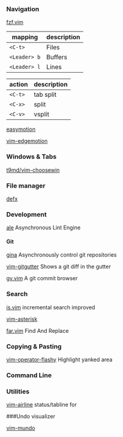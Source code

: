 ### Navigation

[fzf.vim](https://github.com/junegunn/fzf.vim)

| mapping      | description |
| ------------ | ----------- |
| `<C-t>`      | Files       |
| `<Leader> b` | Buffers     |
| `<Leader> l` | Lines       |

| action  | description |
| ------- | ----------- |
| `<C-t>` | tab split   |
| `<C-x>` | split       |
| `<C-v>` | vsplit      |

[easymotion](https://github.com/easymotion/vim-easymotion)

[vim-edgemotion](https://github.com/haya14busa/vim-edgemotion)

### Windows & Tabs

[t9md/vim-choosewin](https://github.com/t9md/vim-choosewin)

### File manager

[defx](https://github.com/Shougo/defx.nvim)

### Development

[ale](https://github.com/w0rp/ale) Asynchronous Lint Engine

#### Git

[gina](https://github.com/lambdalisue/gina.vim) Asynchronously control git
repositories

[vim-gitgutter](https://github.com/airblade/vim-gitgutter) Shows a git diff in
the gutter

[gv.vim](https://github.com/junegunn/gv.vim) A git commit browser

### Search

[is.vim](https://github.com/haya14busa/is.vim) incremental search improved

[vim-asterisk](https://github.com/haya14busa/vim-asterisk)

[far.vim](https://github.com/brooth/far.vim) Find And Replace

### Copying & Pasting

[vim-operator-flashy](https://github.com/haya14busa/vim-operator-flashy)
Highlight yanked area

### Command Line

### Utilities

[vim-airline](https://github.com/vim-airline/vim-airline) status/tabline for

###Undo visualizer

[vim-mundo](https://github.com/simnalamburt/vim-mundo)
